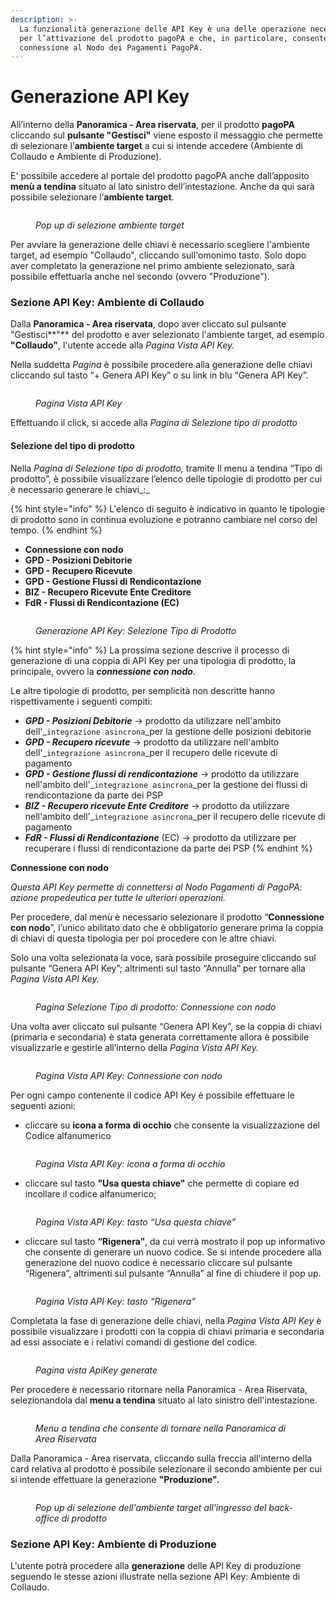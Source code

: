 ```yaml
---
description: >-
  La funzionalità generazione delle API Key è una delle operazione necessarie
  per l’attivazione del prodotto pagoPA e che, in particolare, consente la
  connessione al Nodo dei Pagamenti PagoPA.
---
```


# Generazione API Key

All’interno della **Panoramica - Area riservata**, per il prodotto **pagoPA** cliccando sul **pulsante "Gestisci"** viene esposto il messaggio che permette di selezionare l’**ambiente target** a cui si intende accedere (Ambiente di Collaudo e Ambiente di Produzione).

E' possibile accedere al portale del prodotto pagoPA anche dall’apposito **menù a tendina** situato al lato sinistro dell’intestazione. Anche da qui sarà possibile selezionare l’**ambiente target**.

<figure><img src="../../.gitbook/assets/image (168).png" alt=""><figcaption><p><em>Pop up di selezione ambiente target</em></p></figcaption></figure>

Per avviare la generazione delle chiavi è necessario scegliere l'ambiente target, ad esempio "Collaudo", cliccando sull'omonimo tasto. Solo dopo aver completato la generazione nel primo ambiente selezionato, sarà possibile effettuarla anche nel secondo (ovvero "Produzione").

### Sezione API Key: Ambiente di Collaudo

Dalla **Panoramica - Area riservata**, dopo aver cliccato sul pulsante "Gestisci**"** del prodotto e aver selezionato l'ambiente target, ad esempio **"Collaudo"**, l'utente accede alla _Pagina Vista API Key._

Nella suddetta _Pagina_ è possibile procedere alla generazione delle chiavi cliccando sul tasto “+ Genera API Key” o su link in blu “Genera API Key”.

<figure><img src="../../.gitbook/assets/image (106).png" alt=""><figcaption><p><em>Pagina Vista API Key</em></p></figcaption></figure>

Effettuando il click, si accede alla _Pagina di Selezione tipo di prodotto_

#### **Selezione del tipo di prodotto**

Nella _Pagina di Selezione tipo di prodotto,_ tramite Il menu a tendina “Tipo di prodotto”, è possibile visualizzare l’elenco delle tipologie di prodotto per cui è necessario generare le chiavi_:_

{% hint style="info" %}
L'elenco di seguito è indicativo in quanto le tipologie di prodotto sono in continua evoluzione e potranno cambiare nel corso del tempo.
{% endhint %}

* **Connessione con nodo**
* **GPD - Posizioni Debitorie**
* **GPD - Recupero Ricevute**
* **GPD - Gestione Flussi di Rendicontazione**
* **BIZ - Recupero Ricevute Ente Creditore**
* **FdR  - Flussi di Rendicontazione (EC)**

<figure><img src="../../.gitbook/assets/Screenshot 2024-01-23 alle 17.50.40.png" alt=""><figcaption><p><em>Generazione API Key: Selezione Tipo di Prodotto</em></p></figcaption></figure>

{% hint style="info" %}
La prossima sezione descrive il processo di generazione di una coppia di API Key per una tipologia di prodotto, la principale, ovvero la _**connessione con nodo**_.&#x20;

Le altre tipologie di prodotto, per semplicità non descritte hanno rispettivamente i seguenti compiti:

* _**GPD - Posizioni Debitorie**_ -> prodotto da utilizzare nell'ambito dell'_`integrazione asincrona`_per la gestione delle posizioni debitorie
* _**GPD - Recupero ricevute**_ -> prodotto da utilizzare nell'ambito dell'_`integrazione asincrona`_per il recupero delle ricevute di pagamento
* _**GPD - Gestione flussi di rendicontazione**_ -> prodotto da utilizzare nell'ambito dell'_`integrazione asincrona`_per la gestione dei flussi di rendicontazione da parte dei PSP
* _**BIZ - Recupero ricevute Ente Creditore**_ -> prodotto da utilizzare nell'ambito dell'_`integrazione asincrona`_per il recupero delle ricevute di pagamento
* _**FdR - Flussi di Rendicontazione**_ (EC) -> prodotto da utilizzare per recuperare i flussi di rendicontazione da parte dei PSP
{% endhint %}

**Connessione con nodo**

_Questa API Key permette di connettersi al Nodo Pagamenti di PagoPA: azione propedeutica per tutte le ulteriori operazioni._

Per procedere, dal menù è necessario selezionare il prodotto “**Connessione con nodo**”, l’unico abilitato dato che è obbligatorio generare prima la coppia di chiavi di questa tipologia per poi procedere con le altre chiavi.

Solo una volta selezionata la voce, sarà possibile proseguire cliccando sul pulsante “Genera API Key”; altrimenti sul tasto “Annulla” per tornare alla _Pagina Vista API Key._

<figure><img src="../../.gitbook/assets/image (89).png" alt=""><figcaption><p><em>Pagina Selezione Tipo di prodotto: Connessione con nodo</em></p></figcaption></figure>

Una volta aver cliccato sul pulsante “Genera API Key”, se la coppia di chiavi (primaria e secondaria) è stata generata correttamente allora è possibile visualizzarle e gestirle all’interno della _Pagina Vista API Key._

<figure><img src="../../.gitbook/assets/image (140).png" alt=""><figcaption><p><em>Pagina Vista API Key: Connessione con nodo</em></p></figcaption></figure>

Per ogni campo contenente il codice API Key è possibile effettuare le seguenti azioni:

* cliccare su **icona a forma di occhio** che consente la visualizzazione del Codice alfanumerico

<figure><img src="../../.gitbook/assets/image (139).png" alt=""><figcaption><p><em>Pagina Vista API Key: icona a forma di occhio</em></p></figcaption></figure>

* cliccare sul tasto **"Usa questa chiave"** che permette di copiare ed incollare il codice alfanumerico;

<figure><img src="../../.gitbook/assets/image (116).png" alt=""><figcaption><p><em>Pagina Vista API Key: tasto “Usa questa chiave”</em></p></figcaption></figure>

* cliccare sul tasto **“Rigenera”**, da cui verrà mostrato il pop up informativo che consente di generare un nuovo codice. Se si intende procedere alla generazione del nuovo codice è necessario cliccare sul pulsante “Rigenera”, altrimenti sul pulsante “Annulla” al fine di chiudere il pop up.

<figure><img src="../../.gitbook/assets/image (74).png" alt=""><figcaption><p><em>Pagina Vista API Key: tasto “Rigenera”</em></p></figcaption></figure>



Completata la fase di generazione delle chiavi, nella _Pagina Vista API Key_ è possibile visualizzare i prodotti con la coppia di chiavi primaria e secondaria ad essi associate e i relativi comandi di gestione del codice.

<figure><img src="../../.gitbook/assets/image (60).png" alt=""><figcaption><p><em>Pagina vista ApiKey generate</em></p></figcaption></figure>

Per procedere è necessario ritornare nella Panoramica - Area Riservata, selezionandola dal **menu a tendina** situato al lato sinistro dell'intestazione.

<figure><img src="../../.gitbook/assets/image (102).png" alt=""><figcaption><p><em>Menu a tendina che consente di tornare nella Panoramica di Area Riservata</em> </p></figcaption></figure>

Dalla Panoramica - Area riservata, cliccando sulla freccia all'interno della card relativa al prodotto è possibile selezionare il secondo ambiente per cui si intende effettuare la generazione **"Produzione".**

<figure><img src="../../.gitbook/assets/image (103).png" alt=""><figcaption><p><em>Pop up di selezione dell'ambiente target all'ingresso del back-office di prodotto</em></p></figcaption></figure>

### Sezione API Key: Ambiente di Produzione

L'utente potrà procedere alla **generazione** delle API Key di produzione seguendo le stesse azioni illustrate nella sezione API Key: Ambiente di Collaudo.
